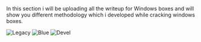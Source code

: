 In this section i will be uploading all the writeup for Windows boxes and will show you different methodology which i developed while cracking windows boxes.

![Legacy](https://user-images.githubusercontent.com/55708909/91399941-7b361a80-e85c-11ea-8795-0b6d7ecd6be8.png)
![Blue](https://user-images.githubusercontent.com/55708909/91400272-fe577080-e85c-11ea-83eb-62df0e7decde.png)
![Devel](https://user-images.githubusercontent.com/55708909/91410903-3a8ecf00-e865-11ea-961e-364b36bbff92.png)




